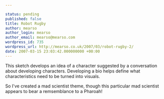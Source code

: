 ```yaml
---

status: pending
published: false
title: Robot Rugby
author: mearso
author_login: mearso
author_email: mearso@mearso.com
wordpress_id: 735
wordpress_url: http://mearso.co.uk/2007/03/robot-rugby-2/
date: 2007-03-15 23:03:42.000000000 +00:00
---
```

This sketch develops an idea of a character suggested by a conversation about developing characters. Developing a bio helps define what characteristics need to be turned into visuals.

So I've created a mad scientist theme, though this particular mad scientist appears to bear a remsemblance to a Pharoah!


